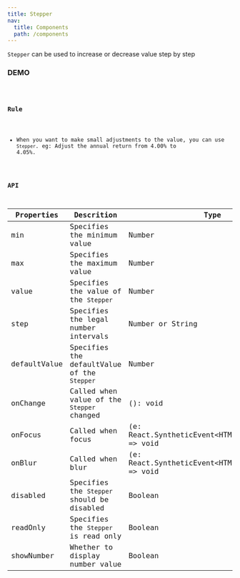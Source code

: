 ```yaml
---
title: Stepper
nav:
  title: Components
  path: /components
---
```


`Stepper` can be used to increase or decrease value step by step

### DEMO

<code src="./demo/basic.tsx" />

### Rule

- When you want to make small adjustments to the value, you can use `Stepper`. eg: Adjust the annual return from 4.00% to 4.05%.


### API

Properties | Descrition | Type | Default
-----------|------------|------|--------
| min     | Specifies the minimum value   | Number | -Infinity        |
| max     | Specifies the maximum value       | Number      | Infinity           |
| value     | Specifies the value of the `Stepper`       | Number      |            |
| step     | Specifies the legal number intervals  | Number or String      |  1      |
| defaultValue     | Specifies the defaultValue of the `Stepper`       | Number      |            |
| onChange     | Called when value of the `Stepper` changed      | (): void      |            |
| onFocus     | Called when focus      | (e: React.SyntheticEvent\<HTMLInputElement\>) => void      |            |
| onBlur     | Called when blur      | (e: React.SyntheticEvent\<HTMLInputElement\>) => void      |            |
| disabled     | Specifies the `Stepper` should be disabled      | Boolean      |      false      |
| readOnly     | Specifies the `Stepper` is read only       | Boolean      |      false      |
| showNumber  | Whether to display number value  | Boolean      |      false      |
